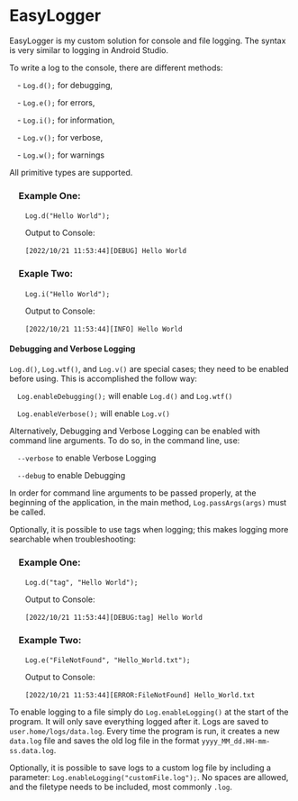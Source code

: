 # EasyLogger

EasyLogger is my custom solution for console and file logging. The syntax is very similar to logging in Android Studio.

To write a log to the console, there are different methods:

&emsp;- `Log.d();` for debugging,

&emsp;- `Log.e();` for errors,

&emsp;- `Log.i();` for information,

&emsp;- `Log.v();` for verbose, 

&emsp;- `Log.w();` for warnings

All primitive types are supported.

### &emsp;Example One:
&emsp;&emsp;`Log.d("Hello World");`
 
&emsp;&emsp;Output to Console:

&emsp;&emsp;`[2022/10/21 11:53:44][DEBUG] Hello World`

### &emsp;Exaple Two:

&emsp;&emsp;`Log.i("Hello World");`

&emsp;&emsp;Output to Console:

&emsp;&emsp;`[2022/10/21 11:53:44][INFO] Hello World`

#### Debugging and Verbose Logging

`Log.d()`, `Log.wtf()`, and `Log.v()` are special cases; they need to be enabled before using. This is accomplished the follow way:

&emsp;`Log.enableDebugging();` will enable `Log.d()` and `Log.wtf()`

&emsp;`Log.enableVerbose();` will enable `Log.v()`

Alternatively, Debugging and Verbose Logging can be enabled with command line arguments. To do so, in the command line, use:

&emsp;`--verbose` to enable Verbose Logging

&emsp;`--debug` to enable Debugging

In order for command line arguments to be passed properly, at the beginning of the application, in the main method, `Log.passArgs(args)`
must be called.
  
Optionally, it is possible to use tags when logging; this makes logging more searchable when troubleshooting:

### &emsp;Example One:

&emsp;&emsp;`Log.d("tag", "Hello World");`

&emsp;&emsp;Output to Console:

&emsp;&emsp;`[2022/10/21 11:53:44][DEBUG:tag] Hello World`

### &emsp;Example Two:

&emsp;&emsp;`Log.e("FileNotFound", "Hello_World.txt");`

&emsp;&emsp;Output to Console:

&emsp;&emsp;`[2022/10/21 11:53:44][ERROR:FileNotFound] Hello_World.txt`

To enable logging to a file simply do `Log.enableLogging()` at the start of the program. It will only save everything logged after it. Logs are saved to `user.home/logs/data.log`. Every time the program is run, it creates a new `data.log` file and saves the old log file in the format `yyyy_MM_dd.HH-mm-ss.data.log`.

Optionally, it is possible to save logs to a custom log file by including a parameter: `Log.enableLogging("customFile.log");`. No spaces are allowed, and the filetype needs to be included, most commonly `.log`.
  
 
